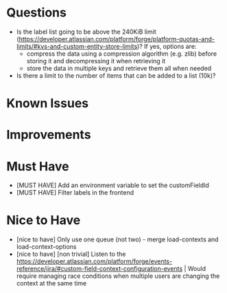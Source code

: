 # Questions
- Is the label list going to be above the 240KiB limit (https://developer.atlassian.com/platform/forge/platform-quotas-and-limits/#kvs-and-custom-entity-store-limits)? If yes, options are:
    - compress the data using a compression algorithm (e.g. zlib) before storing it and decompressing it when retrieving it
    - store the data in multiple keys and retrieve them all when needed
- Is there a limit to the number of items that can be added to a list (10k)?


# Known Issues


# Improvements
# Must Have
- [MUST HAVE] Add an environment variable to set the customFieldId
- [MUST HAVE] Filter labels in the frontend

# Nice to Have
- [nice to have] Only use one queue (not two) - merge load-contexts and load-context-options
- [nice to have] [non trivial] Listen to the https://developer.atlassian.com/platform/forge/events-reference/jira/#custom-field-context-configuration-events | Would require managing race conditions when multiple users are changing the context at the same time